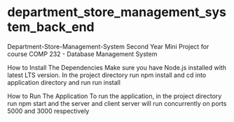 # department_store_management_system_back_end

Department-Store-Management-System
Second Year Mini Project for course COMP 232 - Database Management System

How to Install The Dependencies
Make sure you have Node.js installed with latest LTS version. In the project directory run npm install and cd into application directory and run run install

How to Run The Application
To run the application, in the project directory run npm start and the server and client server will run concurrently on ports 5000 and 3000 respectively
